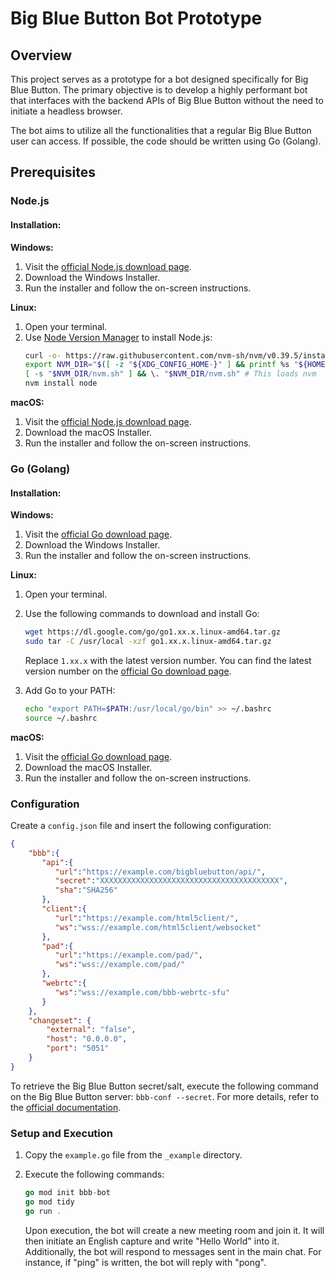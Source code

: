 
# Big Blue Button Bot Prototype

## Overview
This project serves as a prototype for a bot designed specifically for Big Blue Button. The primary objective is to develop a highly performant bot that interfaces with the backend APIs of Big Blue Button without the need to initiate a headless browser.

The bot aims to utilize all the functionalities that a regular Big Blue Button user can access. If possible, the code should be written using Go (Golang).

## Prerequisites

### Node.js

#### Installation:

**Windows:**
1. Visit the [official Node.js download page](https://nodejs.org/en/download/).
2. Download the Windows Installer.
3. Run the installer and follow the on-screen instructions.

**Linux:**
1. Open your terminal.
2. Use [Node Version Manager](https://github.com/nvm-sh/nvm) to install Node.js:
   ```bash
   curl -o- https://raw.githubusercontent.com/nvm-sh/nvm/v0.39.5/install.sh | bash
   export NVM_DIR="$([ -z "${XDG_CONFIG_HOME-}" ] && printf %s "${HOME}/.nvm" || printf %s "${XDG_CONFIG_HOME}/nvm")"
   [ -s "$NVM_DIR/nvm.sh" ] && \. "$NVM_DIR/nvm.sh" # This loads nvm
   nvm install node
   ```

**macOS:**
1. Visit the [official Node.js download page](https://nodejs.org/en/download/).
2. Download the macOS Installer.
3. Run the installer and follow the on-screen instructions.

### Go (Golang)

#### Installation:

**Windows:**
1. Visit the [official Go download page](https://golang.org/dl/).
2. Download the Windows Installer.
3. Run the installer and follow the on-screen instructions.

**Linux:**
1. Open your terminal.
2. Use the following commands to download and install Go:
   ```bash
   wget https://dl.google.com/go/go1.xx.x.linux-amd64.tar.gz
   sudo tar -C /usr/local -xzf go1.xx.x.linux-amd64.tar.gz
   ```

    Replace `1.xx.x` with the latest version number. You can find the latest version number on the [official Go download page](https://golang.org/dl/).

3. Add Go to your PATH:
   ```bash
   echo "export PATH=$PATH:/usr/local/go/bin" >> ~/.bashrc
   source ~/.bashrc
   ```

**macOS:**
1. Visit the [official Go download page](https://golang.org/dl/).
2. Download the macOS Installer.
3. Run the installer and follow the on-screen instructions.

### Configuration

Create a `config.json` file and insert the following configuration:
```json
{
    "bbb":{
       "api":{
          "url":"https://example.com/bigbluebutton/api/",
          "secret":"XXXXXXXXXXXXXXXXXXXXXXXXXXXXXXXXXXXXXXXX",
          "sha":"SHA256"
       },
       "client":{
          "url":"https://example.com/html5client/",
          "ws":"wss://example.com/html5client/websocket"
       },
       "pad":{
          "url":"https://example.com/pad/",
          "ws":"wss://example.com/pad/"
       },
       "webrtc":{
          "ws":"wss://example.com/bbb-webrtc-sfu"
       }
    },
    "changeset": {
        "external": "false",
        "host": "0.0.0.0",
        "port": "5051"
    }
}
```
To retrieve the Big Blue Button secret/salt, execute the following command on the Big Blue Button server: `bbb-conf --secret`. For more details, refer to the [official documentation](https://docs.bigbluebutton.org/administration/bbb-conf/#--secret).

### Setup and Execution

1. Copy the `example.go` file from the `_example` directory.
2. Execute the following commands:
   ```go
   go mod init bbb-bot
   go mod tidy
   go run .
   ```

    Upon execution, the bot will create a new meeting room and join it. It will then initiate an English capture and write "Hello World" into it. Additionally, the bot will respond to messages sent in the main chat. For instance, if "ping" is written, the bot will reply with "pong".
